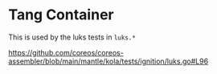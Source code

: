 # Tang Container

This is used by the luks tests in `luks.*`

https://github.com/coreos/coreos-assembler/blob/main/mantle/kola/tests/ignition/luks.go#L96
